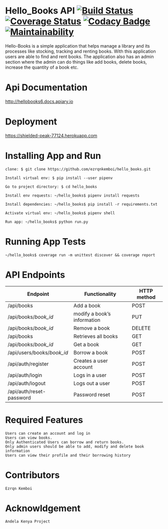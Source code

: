 # Hello_Books API    [![Build Status](https://travis-ci.org/ezrqnkemboi/hello_books.svg?branch=master)](https://travis-ci.org/ezrqnkemboi/hello_books) [![Coverage Status](https://coveralls.io/repos/github/ezrqnkemboi/hello_books/badge.svg?branch=master)](https://coveralls.io/github/ezrqnkemboi/hello_books?branch=master) [![Codacy Badge](https://api.codacy.com/project/badge/Grade/8d4476e1c37546cc8608ac5cbc290eeb)](https://www.codacy.com/app/ezrqnkemboi/hello_books?utm_source=github.com&amp;utm_medium=referral&amp;utm_content=ezrqnkemboi/hello_books&amp;utm_campaign=Badge_Grade) [![Maintainability](https://api.codeclimate.com/v1/badges/b92c5e43d5de4be7085b/maintainability)](https://codeclimate.com/github/ezrqnkemboi/hello_books/maintainability)

Hello-Books is a simple application that helps manage a library and its processes like stocking, tracking and renting books. With this application users are able to find and rent books. The application also has an admin section where the admin can do things like add books, delete books, increase the quantity of a book etc.

# Api Documentation

   http://hellobooks6.docs.apiary.io

# Deployment
   https://shielded-peak-77124.herokuapp.com
   
# Installing App and Run

    clone: $ git clone https://github.com/ezrqnkemboi/hello_books.git
        
    Install virtual env: $ pip install --user pipenv
       
    Go to project directory: $ cd hello_books
       
    Install env requests: ~/hello_books$ pipenv install requests
       
    Install dependencies: ~/hello_books$ pip install -r requirements.txt
       
    Activate virtual env: ~/hello_books$ pipenv shell
       
    Run app: ~/hello_books$ python run.py
# Running App Tests

    ~/hello_books$ coverage run -m unittest discover && coverage report
    
# API Endpoints
|Endpoint                  | Functionality              |HTTP method 
|--------------------------|----------------------------|-------------
|/api/books                |Add a book                  |POST        
|/api/books/*book_id*       |modify a book’s information |PUT
|/api/books/*book_id*      |Remove a book               |DELETE
|/api/books                |Retrieves all books         |GET
|/api/books/*book_id*       |Get a book                  |GET
|/api/users/books/*book_id* |Borrow a book               |POST
|/api/auth/register        |Creates a user account      |POST
|/api/auth/login           |Logs in a user              |POST
|/api/auth/logout          |Logs out a user             |POST
|/api/auth/reset-password  |Password reset              |POST

# Required Features
    Users can create an account and log in
    Users can view books.
    Only Authenticated Users can borrow and return books.
    Only admin users should be able to add, modify and delete book information 
    Users can view their profile and their borrowing history

# Contributors
    Ezrqn Kemboi
# Acknowldgement
    Andela Kenya Project
    
    

